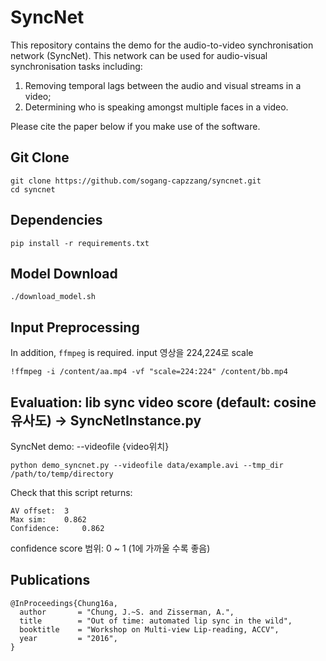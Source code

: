 # SyncNet

This repository contains the demo for the audio-to-video synchronisation network (SyncNet). This network can be used for audio-visual synchronisation tasks including: 
1. Removing temporal lags between the audio and visual streams in a video;
2. Determining who is speaking amongst multiple faces in a video. 

Please cite the paper below if you make use of the software. 

## Git Clone
```
git clone https://github.com/sogang-capzzang/syncnet.git
cd syncnet
```

## Dependencies
```
pip install -r requirements.txt
```

## Model Download
```
./download_model.sh
```

## Input Preprocessing 
In addition, `ffmpeg` is required.
input 영상을 224,224로 scale
```
!ffmpeg -i /content/aa.mp4 -vf "scale=224:224" /content/bb.mp4
```

## Evaluation: lib sync video score (default: cosine 유사도) -> SyncNetInstance.py

SyncNet demo: --videofile {video위치}
```
python demo_syncnet.py --videofile data/example.avi --tmp_dir /path/to/temp/directory
```

Check that this script returns:
```
AV offset: 	3 
Max sim: 	0.862
Confidence: 	0.862
```
confidence score 범위: 0 ~ 1 (1에 가까울 수록 좋음)

## Publications
 
```
@InProceedings{Chung16a,
  author       = "Chung, J.~S. and Zisserman, A.",
  title        = "Out of time: automated lip sync in the wild",
  booktitle    = "Workshop on Multi-view Lip-reading, ACCV",
  year         = "2016",
}
```
